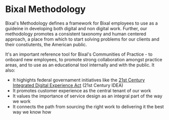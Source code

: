 # Bixal Methodology
Bixal's Methodology defines a framework for Bixal employees to use as a guideine in developing both digital and non digital work. Further, our methodology promotes a consistent taxonomy and human centered approach, a place from which to start solving problems for our clients and their constiutents, the American public.

It's an important reference tool for Bixal's Communities of Practice - to onboard new employees, to promote strong collaboration amongst practice areas, and to use as an educational tool internally and with the public. It also:
* It highights federal governament initiatives like the [21st Century Integrated Digital Experience Act](https://digital.gov/resources/21st-century-integrated-digital-experience-act/) (21st Century IDEA)
* It promotes customer experience as the central tenant of our work
* It values the importance of service design as an integral part of the way we work
* It connects the path from sourcing the right work to delivering it the best way we know how 
